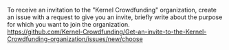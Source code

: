 To receive an invitation to the  "Kernel Crowdfunding" organization, create an issue with a request to give you an invite, briefly write about the purpose for which you want to join the organization.   
https://github.com/Kernel-Crowdfunding/Get-an-invite-to-the-Kernel-Crowdfunding-organization/issues/new/choose
